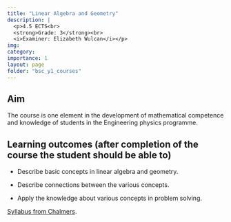 ```yaml
---
title: "Linear Algebra and Geometry"
description: |
  <p>4.5 ECTS<br>
  <strong>Grade: 3</strong><br>
  <i>Examiner: Elizabeth Wulcan</i></p>
img:
category:
importance: 1
layout: page
folder: "bsc_y1_courses"
---
```


## Aim

The course is one element in the development of mathematical competence and knowledge of students in the Engineering physics programme.

## Learning outcomes (after completion of the course the student should be able to)

- Describe basic concepts in linear algebra and geometry.

- Describe connections between the various concepts.

- Apply the knowledge about various concepts in problem solving.

[Syllabus from Chalmers](https://www.chalmers.se/en/education/your-studies/find-course-and-programme-syllabi/course-syllabus/TMA660/?acYear=2020%2F2021).
